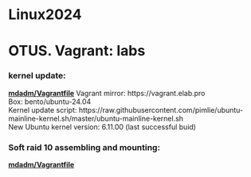 # Linux2024
<h1>OTUS. Vagrant: labs</h1>
<h3>kernel update:</h3>
<b><a href=kernel/Vagrantfile>mdadm/Vagrantfile</a></b>
Vagrant mirror: https://vagrant.elab.pro<br>
Box: bento/ubuntu-24.04<br>
Kernel update script: https://raw.githubusercontent.com/pimlie/ubuntu-mainline-kernel.sh/master/ubuntu-mainline-kernel.sh<br>
New Ubuntu kernel version: 6.11.00 (last successful buid)

<h3>Soft raid 10 assembling and mounting:</h3>
<b><a href=mdadm/Vagrantfile>mdadm/Vagrantfile</a></b>
